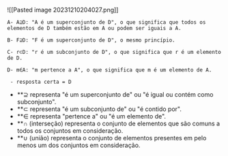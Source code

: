 ![[Pasted image 20231210204027.png]]
	
	A- A⊇D: "A é um superconjunto de D", o que significa que todos os elementos de D também estão em A ou podem ser iguais a A.
	
	B- F⊇D: "F é um superconjunto de D", o mesmo princípio.
	
	C- r⊂D: "r é um subconjunto de D", o que significa que r é um elemento de D.
	
	D- m∈A: "m pertence a A", o que significa que m é um elemento de A.
	
	 - resposta certa = D

- **⊇ representa "é um superconjunto de" ou "é igual ou contém como subconjunto".
- **⊂ representa "é um subconjunto de" ou "é contido por".
- **∈ representa "pertence a" ou "é um elemento de".
- **∩ (interseção) representa o conjunto de elementos que são comuns a todos os conjuntos em consideração.
- **∪ (união) representa o conjunto de elementos presentes em pelo menos um dos conjuntos em consideração.